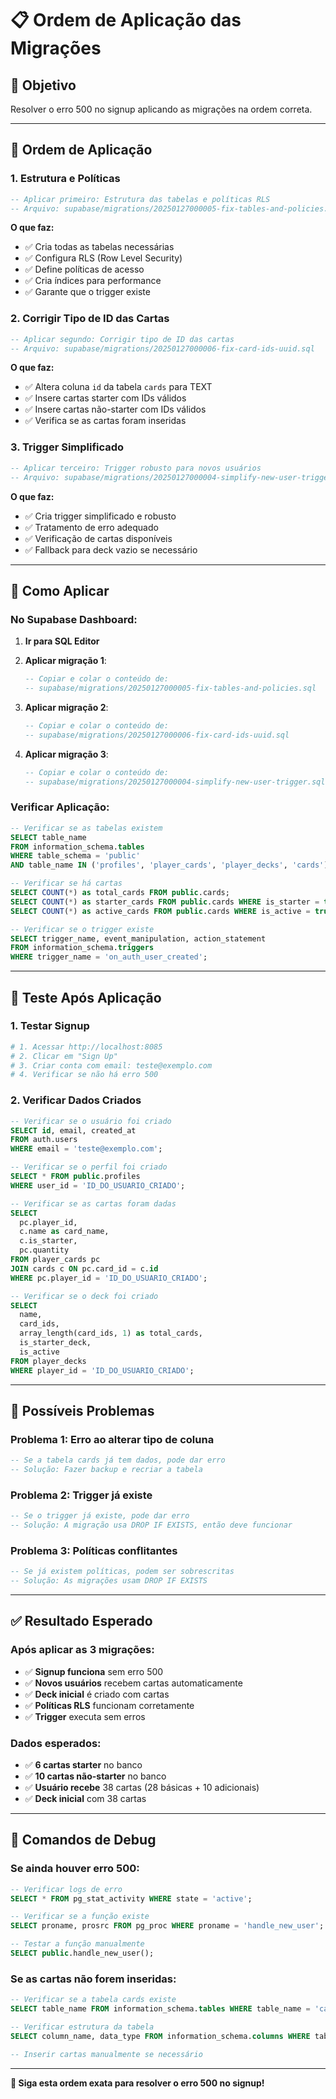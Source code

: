 # 📋 Ordem de Aplicação das Migrações

## 🎯 **Objetivo**
Resolver o erro 500 no signup aplicando as migrações na ordem correta.

---

## 📝 **Ordem de Aplicação**

### **1. Estrutura e Políticas**
```sql
-- Aplicar primeiro: Estrutura das tabelas e políticas RLS
-- Arquivo: supabase/migrations/20250127000005-fix-tables-and-policies.sql
```

**O que faz:**
- ✅ Cria todas as tabelas necessárias
- ✅ Configura RLS (Row Level Security)
- ✅ Define políticas de acesso
- ✅ Cria índices para performance
- ✅ Garante que o trigger existe

### **2. Corrigir Tipo de ID das Cartas**
```sql
-- Aplicar segundo: Corrigir tipo de ID das cartas
-- Arquivo: supabase/migrations/20250127000006-fix-card-ids-uuid.sql
```

**O que faz:**
- ✅ Altera coluna `id` da tabela `cards` para TEXT
- ✅ Insere cartas starter com IDs válidos
- ✅ Insere cartas não-starter com IDs válidos
- ✅ Verifica se as cartas foram inseridas

### **3. Trigger Simplificado**
```sql
-- Aplicar terceiro: Trigger robusto para novos usuários
-- Arquivo: supabase/migrations/20250127000004-simplify-new-user-trigger.sql
```

**O que faz:**
- ✅ Cria trigger simplificado e robusto
- ✅ Tratamento de erro adequado
- ✅ Verificação de cartas disponíveis
- ✅ Fallback para deck vazio se necessário

---

## 🚀 **Como Aplicar**

### **No Supabase Dashboard:**

1. **Ir para SQL Editor**
2. **Aplicar migração 1**:
   ```sql
   -- Copiar e colar o conteúdo de:
   -- supabase/migrations/20250127000005-fix-tables-and-policies.sql
   ```

3. **Aplicar migração 2**:
   ```sql
   -- Copiar e colar o conteúdo de:
   -- supabase/migrations/20250127000006-fix-card-ids-uuid.sql
   ```

4. **Aplicar migração 3**:
   ```sql
   -- Copiar e colar o conteúdo de:
   -- supabase/migrations/20250127000004-simplify-new-user-trigger.sql
   ```

### **Verificar Aplicação:**

```sql
-- Verificar se as tabelas existem
SELECT table_name 
FROM information_schema.tables 
WHERE table_schema = 'public' 
AND table_name IN ('profiles', 'player_cards', 'player_decks', 'cards');

-- Verificar se há cartas
SELECT COUNT(*) as total_cards FROM public.cards;
SELECT COUNT(*) as starter_cards FROM public.cards WHERE is_starter = true;
SELECT COUNT(*) as active_cards FROM public.cards WHERE is_active = true;

-- Verificar se o trigger existe
SELECT trigger_name, event_manipulation, action_statement
FROM information_schema.triggers 
WHERE trigger_name = 'on_auth_user_created';
```

---

## 🧪 **Teste Após Aplicação**

### **1. Testar Signup**
```bash
# 1. Acessar http://localhost:8085
# 2. Clicar em "Sign Up"
# 3. Criar conta com email: teste@exemplo.com
# 4. Verificar se não há erro 500
```

### **2. Verificar Dados Criados**
```sql
-- Verificar se o usuário foi criado
SELECT id, email, created_at 
FROM auth.users 
WHERE email = 'teste@exemplo.com';

-- Verificar se o perfil foi criado
SELECT * FROM public.profiles 
WHERE user_id = 'ID_DO_USUARIO_CRIADO';

-- Verificar se as cartas foram dadas
SELECT 
  pc.player_id,
  c.name as card_name,
  c.is_starter,
  pc.quantity
FROM player_cards pc
JOIN cards c ON pc.card_id = c.id
WHERE pc.player_id = 'ID_DO_USUARIO_CRIADO';

-- Verificar se o deck foi criado
SELECT 
  name,
  card_ids,
  array_length(card_ids, 1) as total_cards,
  is_starter_deck,
  is_active
FROM player_decks 
WHERE player_id = 'ID_DO_USUARIO_CRIADO';
```

---

## 🚨 **Possíveis Problemas**

### **Problema 1: Erro ao alterar tipo de coluna**
```sql
-- Se a tabela cards já tem dados, pode dar erro
-- Solução: Fazer backup e recriar a tabela
```

### **Problema 2: Trigger já existe**
```sql
-- Se o trigger já existe, pode dar erro
-- Solução: A migração usa DROP IF EXISTS, então deve funcionar
```

### **Problema 3: Políticas conflitantes**
```sql
-- Se já existem políticas, podem ser sobrescritas
-- Solução: As migrações usam DROP IF EXISTS
```

---

## ✅ **Resultado Esperado**

### **Após aplicar as 3 migrações:**
- ✅ **Signup funciona** sem erro 500
- ✅ **Novos usuários** recebem cartas automaticamente
- ✅ **Deck inicial** é criado com cartas
- ✅ **Políticas RLS** funcionam corretamente
- ✅ **Trigger** executa sem erros

### **Dados esperados:**
- ✅ **6 cartas starter** no banco
- ✅ **10 cartas não-starter** no banco
- ✅ **Usuário recebe** 38 cartas (28 básicas + 10 adicionais)
- ✅ **Deck inicial** com 38 cartas

---

## 🔧 **Comandos de Debug**

### **Se ainda houver erro 500:**
```sql
-- Verificar logs de erro
SELECT * FROM pg_stat_activity WHERE state = 'active';

-- Verificar se a função existe
SELECT proname, prosrc FROM pg_proc WHERE proname = 'handle_new_user';

-- Testar a função manualmente
SELECT public.handle_new_user();
```

### **Se as cartas não forem inseridas:**
```sql
-- Verificar se a tabela cards existe
SELECT table_name FROM information_schema.tables WHERE table_name = 'cards';

-- Verificar estrutura da tabela
SELECT column_name, data_type FROM information_schema.columns WHERE table_name = 'cards';

-- Inserir cartas manualmente se necessário
```

---

**🎯 Siga esta ordem exata para resolver o erro 500 no signup!** 